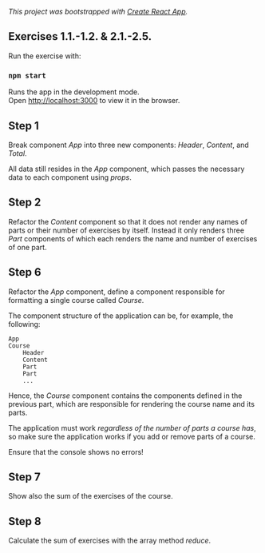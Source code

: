 _This project was bootstrapped with [Create React App](https://github.com/facebook/create-react-app)._

## Exercises 1.1.-1.2. & 2.1.-2.5.

Run the exercise with:

### `npm start`

Runs the app in the development mode.<br />
Open [http://localhost:3000](http://localhost:3000) to view it in the browser.

## Step 1

Break component _App_ into three new components: _Header_, _Content_, and _Total_.

All data still resides in the _App_ component, which passes the necessary data to each component using _props_.

## Step 2

Refactor the _Content_ component so that it does not render any names of parts or their number of exercises by itself. Instead it only renders three _Part_ components of which each renders the name and number of exercises of one part.

## Step 6

Refactor the _App_ component, define a component responsible for formatting a single course called _Course_.

The component structure of the application can be, for example, the following:

    App
    Course
        Header
        Content
        Part
        Part
        ...

Hence, the _Course_ component contains the components defined in the previous part, which are responsible for rendering the course name and its parts.

The application must work _regardless of the number of parts a course has_, so make sure the application works if you add or remove parts of a course.

Ensure that the console shows no errors!

## Step 7

Show also the sum of the exercises of the course.

## Step 8

Calculate the sum of exercises with the array method _reduce_.

